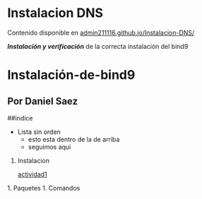 # Instalacion DNS
Contenido disponible en [admin211116.github.io/Instalacion-DNS/](https://admin211116.github.io/Instalacion-servidor-DNS/)<p>
***Instalación y verificación*** de la correcta instalación del bind9
# Instalación-de-bind9
## Por Daniel Saez

##indice
* Lista sin orden 
  * esto esta dentro de la de arriba 
  * seguimos aqui

1. Instalacion<p>
[actividad1](actividad1)
 </p>
1. Paquetes
1. Comandos
